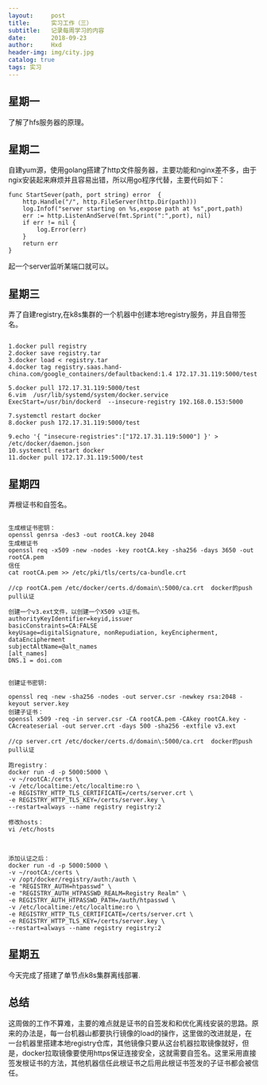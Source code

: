 ```yaml
---
layout:     post
title:      实习工作（三）
subtitle:   记录每周学习的内容
date:       2018-09-23
author:     Hxd
header-img: img/city.jpg
catalog: true
tags: 实习
---
```


## 星期一

了解了hfs服务器的原理。

## 星期二

自建yum源，使用golang搭建了http文件服务器，主要功能和nginx差不多，由于ngix安装起来麻烦并且容易出错，所以用go程序代替，主要代码如下：
```
func StartSever(path, port string) error  {
	http.Handle("/", http.FileServer(http.Dir(path)))
	log.Infof("server starting on %s,expose path at %s",port,path)
	err := http.ListenAndServe(fmt.Sprint(":",port), nil)
	if err != nil {
		log.Error(err)
	}
	return err
}
```
起一个server监听某端口就可以。

## 星期三

弄了自建registry,在k8s集群的一个机器中创建本地registry服务，并且自带签名。

```

1.docker pull registry
2.docker save registry.tar
3.docker load < registry.tar
4.docker tag registry.saas.hand-china.com/google_containers/defaultbackend:1.4 172.17.31.119:5000/test

5.docker pull 172.17.31.119:5000/test
6.vim  /usr/lib/systemd/system/docker.service
ExecStart=/usr/bin/dockerd  --insecure-registry 192.168.0.153:5000

7.systemctl restart docker
8.docker push 172.17.31.119:5000/test

9.echo '{ "insecure-registries":["172.17.31.119:5000"] }' > /etc/docker/daemon.json
10.systemctl restart docker
11.docker pull 172.17.31.119:5000/test
```


## 星期四

弄根证书和自签名。
```

生成根证书密钥：
openssl genrsa -des3 -out rootCA.key 2048
生成根证书
openssl req -x509 -new -nodes -key rootCA.key -sha256 -days 3650 -out rootCA.pem
信任
cat rootCA.pem >> /etc/pki/tls/certs/ca-bundle.crt

//cp rootCA.pem /etc/docker/certs.d/domain\:5000/ca.crt  docker的push pull认证

创建一个v3.ext文件，以创建一个X509 v3证书。
authorityKeyIdentifier=keyid,issuer
basicConstraints=CA:FALSE
keyUsage=digitalSignature, nonRepudiation, keyEncipherment, dataEncipherment
subjectAltName=@alt_names
[alt_names]
DNS.1 = doi.com


创建证书密钥:

openssl req -new -sha256 -nodes -out server.csr -newkey rsa:2048 -keyout server.key
创建子证书：
openssl x509 -req -in server.csr -CA rootCA.pem -CAkey rootCA.key -CAcreateserial -out server.crt -days 500 -sha256 -extfile v3.ext

//cp server.crt /etc/docker/certs.d/domain\:5000/ca.crt  docker的push pull认证

跑registry：
docker run -d -p 5000:5000 \
-v ~/rootCA:/certs \
-v /etc/localtime:/etc/localtime:ro \
-e REGISTRY_HTTP_TLS_CERTIFICATE=/certs/server.crt \
-e REGISTRY_HTTP_TLS_KEY=/certs/server.key \
--restart=always --name registry registry:2

修改hosts：
vi /etc/hosts



添加认证之后：
docker run -d -p 5000:5000 \
-v ~/rootCA:/certs \
-v /opt/docker/registry/auth:/auth \
-e "REGISTRY_AUTH=htpasswd" \
-e "REGISTRY_AUTH_HTPASSWD_REALM=Registry Realm" \
-e REGISTRY_AUTH_HTPASSWD_PATH=/auth/htpasswd \
-v /etc/localtime:/etc/localtime:ro \
-e REGISTRY_HTTP_TLS_CERTIFICATE=/certs/server.crt \
-e REGISTRY_HTTP_TLS_KEY=/certs/server.key \
--restart=always --name registry registry:2

```


## 星期五

今天完成了搭建了单节点k8s集群离线部署.


## 总结
这周做的工作不算难，主要的难点就是证书的自签发和和优化离线安装的思路。原来的办法是，每一台机器山都要执行镜像的load的操作，这里做的改进就是，在一台机器里搭建本地registry仓库，其他镜像只要从这台机器拉取镜像就好，但是，docker拉取镜像要使用https保证连接安全，这就需要自签名。这里采用直接签发根证书的方法，其他机器信任此根证书之后用此根证书签发的子证书都会被信任。